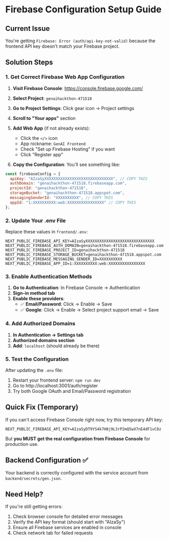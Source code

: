 # Firebase Configuration Setup Guide

## Current Issue
You're getting `Firebase: Error (auth/api-key-not-valid)` because the frontend API key doesn't match your Firebase project.

## Solution Steps

### 1. Get Correct Firebase Web App Configuration

1. **Visit Firebase Console**: https://console.firebase.google.com/
2. **Select Project**: `genaihackthon-471518`
3. **Go to Project Settings**: Click gear icon → Project settings
4. **Scroll to "Your apps"** section
5. **Add Web App** (if not already exists):
   - Click the `</>` icon
   - App nickname: `GenAI Frontend`
   - Check "Set up Firebase Hosting" if you want
   - Click "Register app"

6. **Copy the Configuration**: You'll see something like:
```javascript
const firebaseConfig = {
  apiKey: "AIzaSyXXXXXXXXXXXXXXXXXXXXXXXXXXXXXX", // COPY THIS
  authDomain: "genaihackthon-471518.firebaseapp.com",
  projectId: "genaihackthon-471518",
  storageBucket: "genaihackthon-471518.appspot.com",
  messagingSenderId: "XXXXXXXXXX", // COPY THIS
  appId: "1:XXXXXXXXXX:web:XXXXXXXXXXXXXXXX" // COPY THIS
};
```

### 2. Update Your .env File

Replace these values in `frontend/.env`:
```env
NEXT_PUBLIC_FIREBASE_API_KEY=AIzaSyXXXXXXXXXXXXXXXXXXXXXXXXXXXXXX
NEXT_PUBLIC_FIREBASE_AUTH_DOMAIN=genaihackthon-471518.firebaseapp.com
NEXT_PUBLIC_FIREBASE_PROJECT_ID=genaihackthon-471518
NEXT_PUBLIC_FIREBASE_STORAGE_BUCKET=genaihackthon-471518.appspot.com
NEXT_PUBLIC_FIREBASE_MESSAGING_SENDER_ID=XXXXXXXXXX
NEXT_PUBLIC_FIREBASE_APP_ID=1:XXXXXXXXXX:web:XXXXXXXXXXXXXXXX
```

### 3. Enable Authentication Methods

1. **Go to Authentication**: In Firebase Console → Authentication
2. **Sign-in method tab**
3. **Enable these providers**:
   - ✅ **Email/Password**: Click → Enable → Save
   - ✅ **Google**: Click → Enable → Select project support email → Save

### 4. Add Authorized Domains

1. **In Authentication → Settings tab**
2. **Authorized domains section**
3. **Add**: `localhost` (should already be there)

### 5. Test the Configuration

After updating the `.env` file:
1. Restart your frontend server: `npm run dev`
2. Go to http://localhost:3001/auth/register
3. Try both Google OAuth and Email/Password registration

## Quick Fix (Temporary)

If you can't access Firebase Console right now, try this temporary API key:
```env
NEXT_PUBLIC_FIREBASE_API_KEY=AIzaSyDT9YS4k7H8j9L3rP2mQ5wX7nE4dF1vC8z
```

But **you MUST get the real configuration from Firebase Console** for production use.

## Backend Configuration ✅

Your backend is correctly configured with the service account from `backend/secrets/gen.json`.

## Need Help?

If you're still getting errors:
1. Check browser console for detailed error messages
2. Verify the API key format (should start with "AIzaSy")
3. Ensure all Firebase services are enabled in console
4. Check network tab for failed requests
